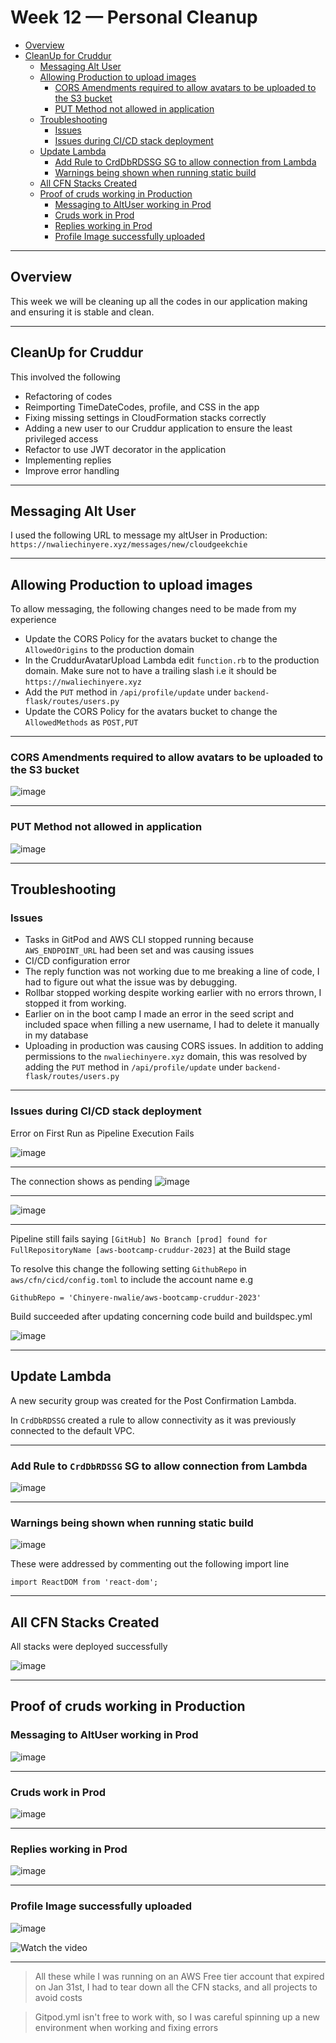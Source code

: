 # Week 12 — Personal Cleanup

- [Overview](#overview)
- [CleanUp for Cruddur](#cleanup-for-cruddur)
  - [Messaging Alt User](#messaging-alt-user)
  - [Allowing Production to upload images](#allowing-production-to-upload-images)
    - [CORS Amendments required to allow avatars to be uploaded to the S3 bucket](#cors-amendments-required-to-allow-avatars-to-be-uploaded-to-the-s3-bucket)
    - [PUT Method not allowed in application](#put-method-not-allowed-in-application)
  - [Troubleshooting](#troubleshooting)
    - [Issues](#issues)
    - [Issues during CI/CD stack deployment](#issues-during-cicd-stack-deployment)
  - [Update Lambda](#update-lambda)
    - [Add Rule to CrdDbRDSSG SG to allow connection from Lambda](#add-rule-to-crddbrdssg-sg-to-allow-connection-from-lambda)
    - [Warnings being shown when running static build](#warnings-being-shown-when-running-static-build)
  - [All CFN Stacks Created](#all-cfn-stacks-created)
  - [Proof of cruds working in Production](#proof-of-cruds-working-in-production)
    - [Messaging to AltUser working in Prod](#messaging-to-altuser-working-in-prod)
    - [Cruds work in Prod](#cruds-work-in-prod)
    - [Replies working in Prod](#replies-working-in-prod)
    - [Profile Image successfully uploaded](#profile-image-successfully-uploaded)

---

## Overview

This week we will be cleaning up all the codes in our application making and ensuring it is stable and clean.

---

## CleanUp for Cruddur

This involved the following

- Refactoring of codes
- Reimporting TimeDateCodes, profile, and CSS in the app
- Fixing missing settings in CloudFormation stacks correctly
- Adding a new user to our Cruddur application to ensure the least privileged access
- Refactor to use JWT decorator in the application
- Implementing replies
- Improve error handling

---

## Messaging Alt User

I used the following URL to message my altUser in Production: `https://nwaliechinyere.xyz/messages/new/cloudgeekchie`

---

## Allowing Production to upload images

To allow messaging, the following changes need to be made from my experience

- Update the CORS Policy for the avatars bucket to change the `AllowedOrigins` to the production domain
- In the CruddurAvatarUpload Lambda edit `function.rb` to the production domain. Make sure not to have a trailing slash i.e it should be `https://nwaliechinyere.xyz`
- Add the `PUT` method in `/api/profile/update` under `backend-flask/routes/users.py`
- Update the CORS Policy for the avatars bucket to change the `AllowedMethods` as `POST,PUT`

---

### CORS Amendments required to allow avatars to be uploaded to the S3 bucket

![image](CORSfordomain.png)

---

### PUT Method not allowed in application

![image](addundefined.jpg.png)

---

## Troubleshooting

### Issues

- Tasks in GitPod and AWS CLI stopped running because `AWS_ENDPOINT_URL` had been set and was causing issues
- CI/CD configuration error
- The reply function was not working due to me breaking a line of code,  I had to figure out what the issue was by debugging.
- Rollbar stopped working despite working earlier with no errors thrown, I stopped it from working.
- Earlier on in the boot camp I made an error in the seed script and included space when filling a new username, I had to delete it manually in my database
- Uploading in production was causing CORS issues. In addition to adding permissions to the `nwaliechinyere.xyz` domain, this was resolved by adding the `PUT` method in `/api/profile/update` under `backend-flask/routes/users.py`

---

### Issues during CI/CD stack deployment

Error on First Run as Pipeline Execution Fails

![image](cicdfailing.png)

---

The connection shows as pending
![image](cicdpending.png)

---

![image](cicdconnecting.png)

---

Pipeline still fails saying `[GitHub] No Branch [prod] found for FullRepositoryName [aws-bootcamp-cruddur-2023]` at the Build stage

To resolve this change the following setting `GithubRepo` in `aws/cfn/cicd/config.toml` to include the account name e.g

`GithubRepo = 'Chinyere-nwalie/aws-bootcamp-cruddur-2023'`

Build succeeded after updating concerning code build and buildspec.yml

![image](cicdbuildsuccessful.png)

---

## Update Lambda

A new security group was created for the Post Confirmation Lambda.

In `CrdDbRDSSG` created a rule to allow connectivity as it was previously connected to the default VPC.

---

### Add Rule to `CrdDbRDSSG` SG to allow connection from Lambda

![image](newCrdDbRDSSG.png)

---

### Warnings being shown when running static build

![image](frontendsyncwaring.png)

These were addressed by commenting out the following import line

`import ReactDOM from 'react-dom';`

---

## All CFN Stacks Created

All stacks were deployed successfully

![image](allcfnstackscomplete.png)

---

## Proof of cruds working in Production

### Messaging to AltUser working in Prod

![image](newsigninforcloudgeekchie.png)

---

### Cruds work in Prod

![image](crudsworkingwithcloudgeekchie.png)

---

### Replies working in Prod

![image](repliedworkingwithcloudgeekchie.png)

---

### Profile Image successfully uploaded

![image](profilepicchange.png)

![Watch the video](https://www.youtube.com/watch?v=NhDYbskXRgc)

---

 > All these while I was running on an AWS Free tier account that expired on Jan 31st, I had to tear down all the CFN stacks, and all projects to avoid costs

 > Gitpod.yml isn't free to work with, so I was careful spinning up a new environment when working and fixing errors
